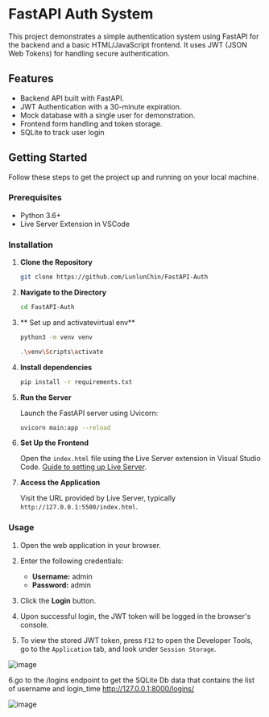 # FastAPI Auth System

This project demonstrates a simple authentication system using FastAPI for the backend and a basic HTML/JavaScript frontend. It uses JWT (JSON Web Tokens) for handling secure authentication.

## Features
- Backend API built with FastAPI.
- JWT Authentication with a 30-minute expiration.
- Mock database with a single user for demonstration.
- Frontend form handling and token storage.
- SQLite to track user login

## Getting Started

Follow these steps to get the project up and running on your local machine.

### Prerequisites
- Python 3.6+
- Live Server Extension in VSCode


### Installation

1. **Clone the Repository**

   ```bash
   git clone https://github.com/LunlunChin/FastAPI-Auth
   ```

2. **Navigate to the Directory**

   ```bash
   cd FastAPI-Auth
   ```

3. ** Set up and activatevirtual env**
    ```bash
    python3 -m venv venv
    ```

    ```bash
    .\venv\Scripts\activate
    ```

4. **Install dependencies**
   ```bash
   pip install -r requirements.txt
   ```

5. **Run the Server**

   Launch the FastAPI server using Uvicorn:

   ```bash
   uvicorn main:app --reload
   ```


6. **Set Up the Frontend**

   Open the `index.html` file using the Live Server extension in Visual Studio Code. [Guide to setting up Live Server](https://www.geeksforgeeks.org/how-to-enable-live-server-on-visual-studio-code/).

7. **Access the Application**

   Visit the URL provided by Live Server, typically `http://127.0.0.1:5500/index.html`.

### Usage

1. Open the web application in your browser.

2. Enter the following credentials:
   - **Username:** admin
   - **Password:** admin

3. Click the **Login** button.

4. Upon successful login, the JWT token will be logged in the browser's console.

5. To view the stored JWT token, press `F12` to open the Developer Tools, go to the `Application` tab, and look under `Session Storage`.

![image](https://github.com/LunlunChin/FastAPI-Auth/assets/36696204/540d195f-56ed-4f65-97ca-bfe6a7abcf17)



6.go to the /logins endpoint to get the SQLite Db data that contains the list of username and login_time
http://127.0.0.1:8000/logins/

![image](https://github.com/LunlunChin/FastAPI-Auth/assets/36696204/69cd7bfd-8d97-4c93-8013-f90df1968651)



